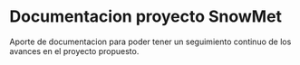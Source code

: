 # Documentacion proyecto SnowMet
Aporte de documentacion para poder tener un seguimiento continuo de los avances en el proyecto propuesto. 
